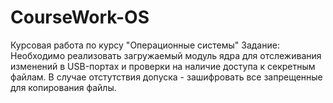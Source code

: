 # CourseWork-OS
Курсовая работа по курсу "Операционные системы"
Задание: Необходимо реализовать загружаемый модуль ядра для отслеживания изменений в USB-портах и проверки на наличие доступа к секретным файлам. В случае отстутствия допуска - зашифровать все запрещенные для копирования файлы.
